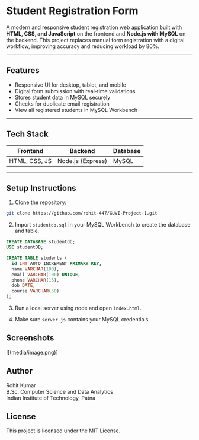 # Student Registration Form

A modern and responsive student registration web application built with **HTML, CSS, and JavaScript** on the frontend and **Node.js with MySQL** on the backend. This project replaces manual form registration with a digital workflow, improving accuracy and reducing workload by 80%.

---

##  Features

- Responsive UI for desktop, tablet, and mobile
- Digital form submission with real-time validations
- Stores student data in MySQL securely
- Checks for duplicate email registration
- View all registered students in MySQL Workbench

---

## Tech Stack

| Frontend        | Backend        | Database  |
|----------------|----------------|-----------|
| HTML, CSS, JS   | Node.js (Express) | MySQL     |

---


## Setup Instructions

1. Clone the repository:

```bash
git clone https://github.com/rohit-447/GUVI-Project-1.git
```

2. Import `studentdb.sql` in your MySQL Workbench to create the database and table.
```sql
CREATE DATABASE studentdb;
USE studentDB;

CREATE TABLE students (
  id INT AUTO_INCREMENT PRIMARY KEY,
  name VARCHAR(100),
  email VARCHAR(100) UNIQUE,
  phone VARCHAR(15),
  dob DATE,
  course VARCHAR(50)
);
```

3. Run a local server using node and open `index.html`.

4. Make sure `server.js` contains your MySQL credentials.

## Screenshots

![(media/image.png)]

## Author

Rohit Kumar  
B.Sc. Computer Science and Data Analytics  
Indian Institute of Technology, Patna

## License

This project is licensed under the MIT License.
